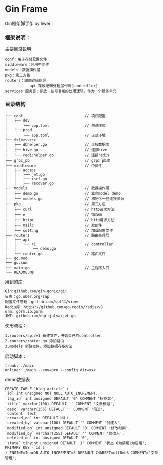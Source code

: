 # Gin Frame

Gin框架脚手架 by liwei

### 框架说明：

主要目录说明:

    conf：用于存储配置文件
    middleware：应用中间件
    models：数据操作层
    pkg：第三方包
    routers：路由逻辑处理
            -- api 存放逻辑处理层代码(controller)
    services:服务层：存放一些可复用的处理逻辑，作为一个服务单元

### 目录结构

```
├── conf                            // 项目配置                       
│   ├── dev
│       └── app.toml                // 测试环境
│   └── prod
│       └── app.toml                // 正式环境
├── datasource 
│   ├── dbhelper.go                 // 连接数据库
|   ├── hive.go                     // 连接hive
|   └── redishelper.go              // 连接redis
├── grpc_pb                         // grpc pb库
├── middleware                      // 中间件
│   ├── access                 
│   │   ├── jwt.go
│   │   ├── csrf.go
│   │   ├── recover.go
├── models                          // 数据操作层
│   ├── demo.go                     // 业务model demo
│   └── models.go                   // 初始化一些连接资源
├── pkg                             // 第三方包
│   ├── curl                        // http请求方法
│   ├── e                           // 错误码
│   ├── httpx                       // http请求方法
│   ├── mailx                       // 发邮件
│   └── setting                     // 加载配置文件
├── routers                         // 路由处理层
│   ├── api
|   │   └── v1                      // controller
|   │       └── demo.go  
│   └── router.go                   // 路由文件
├── go.mod
├── go.sum
├── main.go                         // 主程序入口
└── README.MD

```

用到的库:

    Gin:github.com/gin-gonic/gin
    日志：go.uber.org/zap
    配置文件管理：github.com/spf13/viper
    Redis库：https://github.com/go-redis/redis/v8
    orm: gorm.io/gorm
    JWT: github.com/dgrijalva/jwt-go


使用流程：
    
    1.routers/api/v1 新建文件，开始自己的controller
    2.routers/router.go 添加路由
    3.models 新建文件，添加数据存取方法
    
启动脚本：
    
    trunk: ./main 
    online: ./main --env=pro --config_dir=xxx

demo数据表
    
    CREATE TABLE `blog_article` (
    `id` int unsigned NOT NULL AUTO_INCREMENT,
    `tag_id` int unsigned DEFAULT '0' COMMENT '标签ID',
    `title` varchar(100) DEFAULT '' COMMENT '文章标题',
    `desc` varchar(255) DEFAULT '' COMMENT '简述',
    `content` text,
    `created_on` int DEFAULT NULL,
    `created_by` varchar(100) DEFAULT '' COMMENT '创建人',
    `modified_on` int unsigned DEFAULT '0' COMMENT '修改时间',
    `modified_by` varchar(255) DEFAULT '' COMMENT '修改人',
    `deleted_on` int unsigned DEFAULT '0',
    `state` tinyint unsigned DEFAULT '1' COMMENT '状态 0为禁用1为启用',
    PRIMARY KEY (`id`)
    ) ENGINE=InnoDB AUTO_INCREMENT=3 DEFAULT CHARSET=utf8mb3 COMMENT='文章管理';

    
